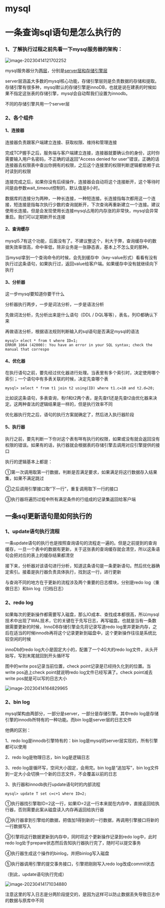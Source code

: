 # mysql







# 一条查询sql语句是怎么执行的



### 1、了解执行过程之前先看一下mysql服务器的架构：

![image-20230414121702252](https://typora--cr--images.oss-cn-beijing.aliyuncs.com/image-20230414121702252.png)

mysql服务器分为<u>两层</u>，分别是<u>server层和存储引擎层</u> 

server层涵盖大多数的mysql核心功能，存储引擎层则是负责数据的存储和提取。存储引擎有很多种，mysql默认的存储引擎是innoDB，也就是说在建表的时候如果不指定这张表的存储引擎，mysql会自动帮我们设置为innodb。

不同的存储引擎共用一个server层 

### 2、各个组件

#### 1、连接器

连接器负责跟客户端建立连接、获取权限、维持和管理连接

完成TCP握手之后，服务端与客户端建立连接，连接器就要确认你的身份，这时你需要输入用户名密码，不正确的话返回"Access denied for user"错误，正确的话连接器去权限表中查出你拥有的权限，之后这个连接里的权限判断逻辑都依赖于此时读到的权限

连接完成之后，如果你没有后续操作，连接器会自动将这个连接断开，这个等待时间是由参数wait_timeout控制的，默认值是8小时。

数据库的连接分为两种，一种长连接，一种短连接。长连接指每次都用这一个连接，短连接是指每次执行少数的查询就断开，下次查询再重新建立一个连接。建议使用长连接。但是会发现使用长连接mysql占用的内存涨的非常快，mysql会异常重启。我们可以定期断开长连接

#### 2、查询缓存

mysql5.7有这个功能，后面没有了。不建议整这个，利大于弊，查询缓存中的数据失效率很高，命中率低，除非业务是一张静态表，基本上不怎么变的那种。

当mysql拿到一个查询命令的时候，会先到缓存中（key-value形式）看看有没有执行过这条语句，如果执行过，返回value给客户端。如果缓存中没有就继续向下执行

#### 3、分析器

这一步mysql要知道你要干什么

分析器执行两步，一步是词法分析，一步是语法分析

先做词法分析，先分析出来是什么语句（DDL / DQL等等），表名，列ID都确认下来

再做语法分析，根据语法规则判断输入的sql语句是否满足mysql的语法

```
mysql> elect * from t where ID=1;
ERROR 1064 (42000): You have an error in your SQL syntax; check the manual that correspo
```

#### 4、优化器

在执行语句之前，要先经过优化器进行处理。当表里有多个索引时，决定使用哪个索引；一个语句中有多表关联的时候，决定先查哪个表

```
mysql> select * from t1 join t2 using(ID) where t1.c=10 and t2.d=20;
```

比如说这条语句，多表查询，有t1和t2两个表，是先查t1还是先查t2由优化器来决定。这两种查法的逻辑结果是一样的，但是执行效率不同

优化器执行完之后，语句的执行方案就确定了，然后进入执行器阶段

#### 5、执行器

执行之前，要先判断一下你对这个表有咩有执行的权限，如果或没有就会返回没有权限的错误。如果有的话，执行器就会根据表的存储引擎去调用对应引擎提供的接口

执行的逻辑基本上都是：

①第一次调用取第一行数据，判断是否满足要求，如果满足将这行数据存入结果集，如果不满足跳过

②之后调用引擎接口取“下一行”，重复调用取下一行的接口

③执行器将遍历过程中所有满足条件的行组成的记录集返回给客户端



## 一条sql更新语句是如何执行的

### 1、update语句执行流程

一条update语句的执行也是按照查询语句的流程走一遍的。但是之前提到的查询缓存，一旦一个表中的数据有更新，关于这张表的查询缓存就会清空，所以这条语句会把对应的表上的缓存结果都清空

接下来，分析器对该语句进行分析，知道这条语句是一条更新语句。然后优化器确定索引。接着是执行器负责具体执行，找到这一行，进行更新

与查询不同的地方在于更新的流程涉及两个重要的日志模块，分别是redo log（重做日志）和bin log（归档日志）



### 2、redo log

如果每次的更新操作都需要写入磁盘，那么IO成本、查找成本都很高，所以mysql技术中出现了WAL技术，它的关键在于先写日志，再写磁盘。也就是当有一条数据需要更新的时候，InnoDB存储引擎会先将记录写道redo log里并更新内存，之后在适当的时候innodb再将这个记录更新到磁盘中，这个更新操作往往是系统比较空闲的时候

innoDb的redo log大小是固定大小的，配置了一个4G大的redo log文件，从头开始写，写到末尾就回到开头循环写

图中的write pos记录当前位置，check point记录是已经持久化到的位置。当write pos追上check point就说明redo log文件已经写满了。check point减去write pos就是可以写的日志大小

![image-20230414164829965](https://typora--cr--images.oss-cn-beijing.aliyuncs.com/image-20230414164829965.png)



### 2、bin log

mysql架构由两部分，一部分是server，一部分是存储引擎。其中redo log是存储引擎的innodb所特有的一种功能。而bin log是server层的日志文件

他俩的区别：

1、redo log是innodb引擎特有的：bin log是mysql的server层实现的，所有引擎都可以使用

2、redo log是物理日志，bin log是逻辑日志

3、redo log是循环写，空间大小固定，会用完。bin log是“追加写”，bin log文件到一定大小会切换一个新的日志文件，不会覆盖以前的日志



3、执行器和innodb执行update语句时的内部流程

```
mysql> update T set c=c+1 where ID=2;
```

①执行器找引擎取ID=2这一行，如果ID=2这一行本来就在内存中，直接返回给执行器，否则需要此案从磁盘读入内存再返回给执行器

②执行器拿到引擎给的数据，把值加1得到新的一行数据，再调用引擎接口将新的一行数据写入

③引擎将这行数据更新到内存中，同时将这个更新操作记录到redo log中，此时redo log处于prepare状态然后告知执行器执行完了，随时可以提交事务

④执行器生成这个操作的binlog，并把binlog写入磁盘

⑤执行器调用引擎的提交事务接口，引擎把刚刚写入redo log改成commit状态

（到此，update语句执行完成）

![image-20230414171034880](https://typora--cr--images.oss-cn-beijing.aliyuncs.com/image-20230414171034880.png)



注意这里的写入日志是分两阶段提交的，是因为这样可以防止数据丢失导致日志中的数据与原库中不同
